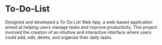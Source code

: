 # To-Do-List
Designed and developed a To-Do List Web App, a web-based application aimed at helping users manage tasks
 and improve productivity. This project involved the creation of an intuitive and interactive interface where users
 could add, edit, delete, and organize their daily tasks.